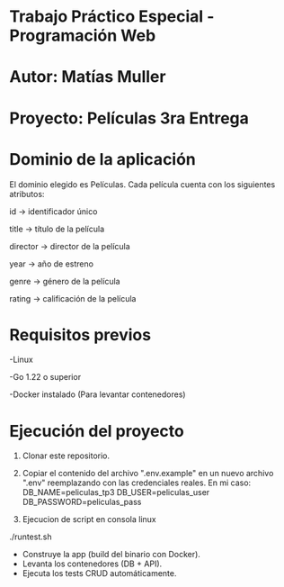 # Trabajo Práctico Especial - Programación Web

# Autor: Matías Muller

# Proyecto: Películas 3ra Entrega

# Dominio de la aplicación

El dominio elegido es Películas.
Cada película cuenta con los siguientes atributos:

id → identificador único

title → título de la película

director → director de la película

year → año de estreno

genre → género de la película

rating → calificación de la película

# Requisitos previos

-Linux 

-Go 1.22 o superior

-Docker instalado (Para levantar contenedores)

# Ejecución del proyecto

1) Clonar este repositorio.

2) Copiar el contenido del archivo ".env.example" en un nuevo archivo ".env" reemplazando con las credenciales reales.
En mi caso:
DB_NAME=peliculas_tp3
DB_USER=peliculas_user
DB_PASSWORD=peliculas_pass

3) Ejecucion de script en consola linux

./runtest.sh

- Construye la app (build del binario con Docker).
- Levanta los contenedores (DB + API).
- Ejecuta los tests CRUD automáticamente.